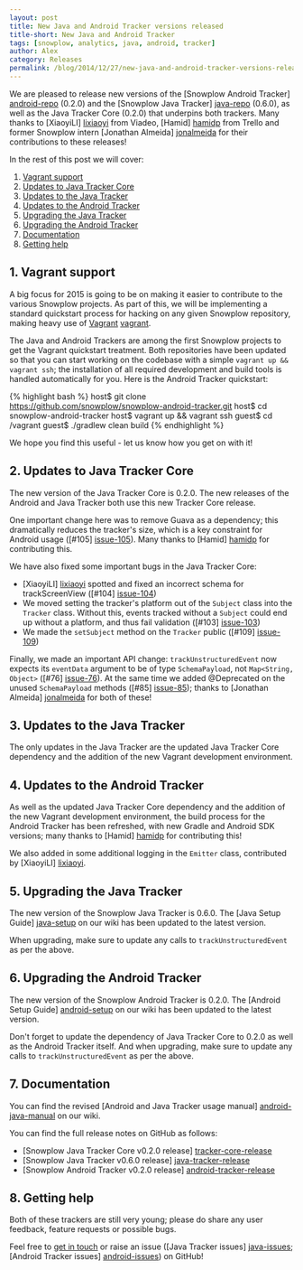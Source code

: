 ```yaml
---
layout: post
title: New Java and Android Tracker versions released
title-short: New Java and Android Tracker
tags: [snowplow, analytics, java, android, tracker]
author: Alex
category: Releases
permalink: /blog/2014/12/27/new-java-and-android-tracker-versions-released
---
```


We are pleased to release new versions of the [Snowplow Android Tracker] [android-repo] (0.2.0) and the [Snowplow Java Tracker] [java-repo] (0.6.0), as well as the Java Tracker Core (0.2.0) that underpins both trackers. Many thanks to [XiaoyiLI] [lixiaoyi] from Viadeo, [Hamid] [hamidp] from Trello and former Snowplow intern [Jonathan Almeida] [jonalmeida] for their contributions to these releases!

In the rest of this post we will cover:

1. [Vagrant support](/blog/2014/12/27/new-java-and-android-tracker-versions-released/#vagrant)
2. [Updates to Java Tracker Core](/blog/2014/12/27/new-java-and-android-tracker-versions-released/#tracker-core)
3. [Updates to the Java Tracker](/blog/2014/12/27/new-java-and-android-tracker-versions-released/#java-tracker)
4. [Updates to the Android Tracker](/blog/2014/12/27/new-java-and-android-tracker-versions-released/#android-tracker)
5. [Upgrading the Java Tracker](/blog/2014/12/27/new-java-and-android-tracker-versions-released/#upgrading-java)
6. [Upgrading the Android Tracker](/blog/2014/12/27/new-java-and-android-tracker-versions-released/#upgrading-android)
7. [Documentation](/blog/2014/12/27/new-java-and-android-tracker-versions-released/#docs)
8. [Getting help](/blog/2014/12/27/new-java-and-android-tracker-versions-released/#help)

<!--more-->

<h2><a name="help">1. Vagrant support</a></h2>

A big focus for 2015 is going to be on making it easier to contribute to the various Snowplow projects. As part of this, we will be implementing a standard quickstart process for hacking on any given Snowplow repository, making heavy use of [Vagrant] [vagrant].

The Java and Android Trackers are among the first Snowplow projects to get the Vagrant quickstart treatment. Both repositories have been updated so that you can start working on the codebase with a simple `vagrant up && vagrant ssh`; the installation of all required development and build tools is handled automatically for you. Here is the Android Tracker quickstart:

{% highlight bash %}
 host$ git clone https://github.com/snowplow/snowplow-android-tracker.git
 host$ cd snowplow-android-tracker
 host$ vagrant up && vagrant ssh
guest$ cd /vagrant
guest$ ./gradlew clean build
{% endhighlight %}

We hope you find this useful - let us know how you get on with it!

<h2><a name="tracker-core">2. Updates to Java Tracker Core</a></h2>

The new version of the Java Tracker Core is 0.2.0. The new releases of the Android and Java Tracker both use this new Tracker Core release.

One important change here was to remove Guava as a dependency; this dramatically reduces the tracker's size, which is a key constraint for Android usage ([#105] [issue-105]). Many thanks to [Hamid] [hamidp] for contributing this.

We have also fixed some important bugs in the Java Tracker Core:

* [XiaoyiLI] [lixiaoyi] spotted and fixed an incorrect schema for trackScreenView ([#104] [issue-104])
* We moved setting the tracker's platform out of the `Subject` class into the `Tracker` class. Without this, events tracked without a `Subject` could end up without a platform, and thus fail validation ([#103] [issue-103])
* We made the `setSubject` method on the `Tracker` public ([#109] [issue-109])

Finally, we made an important API change: `trackUnstructuredEvent` now expects its `eventData` argument to be of type `SchemaPayload`, not `Map<String, Object>` ([#76] [issue-76]). At the same time we added @Deprecated on the unused `SchemaPayload` methods ([#85] [issue-85]); thanks to [Jonathan Almeida] [jonalmeida] for both of these!

<h2><a name="java-tracker">3. Updates to the Java Tracker</a></h2>

The only updates in the Java Tracker are the updated Java Tracker Core dependency and the addition of the new Vagrant development environment.

<h2><a name="android-tracker">4. Updates to the Android Tracker</a></h2>

As well as the updated Java Tracker Core dependency and the addition of the new Vagrant development environment, the build process for the Android Tracker has been refreshed, with new Gradle and Android SDK versions; many thanks to [Hamid] [hamidp] for contributing this!

We also added in some additional logging in the `Emitter` class, contributed by [XiaoyiLI] [lixiaoyi].

<h2><a name="upgrading-java">5. Upgrading the Java Tracker</a></h2>

The new version of the Snowplow Java Tracker is 0.6.0. The [Java Setup Guide] [java-setup] on our wiki has been updated to the latest version.

When upgrading, make sure to update any calls to `trackUnstructuredEvent` as per the above.

<h2><a name="upgrading-android">6. Upgrading the Android Tracker</a></h2>

The new version of the Snowplow Android Tracker is 0.2.0. The [Android Setup Guide] [android-setup] on our wiki has been updated to the latest version.

Don't forget to update the dependency of Java Tracker Core to 0.2.0 as well as the Android Tracker itself. And when upgrading, make sure to update any calls to `trackUnstructuredEvent` as per the above.

<h2><a name="docs">7. Documentation</a></h2>

You can find the revised [Android and Java Tracker usage manual] [android-java-manual] on our wiki.

You can find the full release notes on GitHub as follows:

* [Snowplow Java Tracker Core v0.2.0 release] [tracker-core-release]
* [Snowplow Java Tracker v0.6.0 release] [java-tracker-release]
* [Snowplow Android Tracker v0.2.0 release] [android-tracker-release]

<h2><a name="help">8. Getting help</a></h2>

Both of these trackers are still very young; please do share any user feedback, feature requests or possible bugs.

Feel free to [get in touch][talk-to-us] or raise an issue ([Java Tracker issues] [java-issues]; [Android Tracker issues] [android-issues]) on GitHub!

[android-repo]: https://github.com/snowplow/snowplow-android-tracker
[java-repo]: https://github.com/snowplow/snowplow-java-tracker

[lixiaoyi]: https://github.com/lixiaoyi
[hamidp]: https://github.com/hamidp
[jonalmeida]: https://github.com/jonalmeida

[vagrant]: https://www.vagrantup.com

[issue-76]: https://github.com/snowplow/snowplow-java-tracker/issues/76
[issue-85]: https://github.com/snowplow/snowplow-java-tracker/issues/85
[issue-103]: https://github.com/snowplow/snowplow-java-tracker/issues/103
[issue-104]: https://github.com/snowplow/snowplow-java-tracker/pull/104
[issue-105]: https://github.com/snowplow/snowplow-java-tracker/pull/105
[issue-109]: https://github.com/snowplow/snowplow-java-tracker/issues/109

[java-setup]: https://github.com/snowplow/snowplow/wiki/Java-Tracker-Setup
[android-setup]: https://github.com/snowplow/snowplow/wiki/Android-Tracker-Setup

[android-java-manual]: https://github.com/snowplow/snowplow/wiki/Android-and-Java-Tracker

[tracker-core-release]: https://github.com/snowplow/snowplow-java-tracker/releases/tag/core-0.2.0
[java-tracker-release]: https://github.com/snowplow/snowplow-java-tracker/releases/tag/java-0.6.0
[android-tracker-release]: https://github.com/snowplow/snowplow-android-tracker/releases/tag/0.2.0

[talk-to-us]: https://github.com/snowplow/snowplow/wiki/Talk-to-us
[java-issues]: https://github.com/snowplow/snowplow-java-tracker/issues
[android-issues]: https://github.com/snowplow/snowplow-android-tracker/issues
